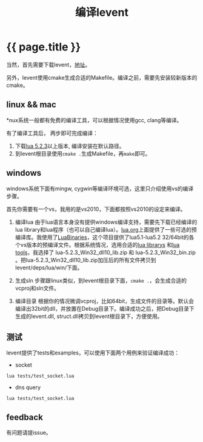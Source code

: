 ﻿---
layout: post
title: 编译levent
---

{{ page.title }}
================
当然，首先需要下载levent，[地址](https://github.com/xjdrew/levent)。

另外，levent使用cmake生成合适的Makefile。编译之前，需要先安装较新版本的cmake。

linux && mac
-------------
*nux系统一般都有免费的编译工具，可以根据情况使用gcc, clang等编译。

有了编译工具后， 两步即可完成编译：

1. 下载[lua 5.2.3](http://www.lua.org/ftp/lua-5.2.3.tar.gz)以上版本, 编译安装在默认路径。
2. 到levent根目录使用```cmake .```生成Makefile，再```make```即可。


windows
-------
windows系统下面有mingw, cygwin等编译环境可选，这里只介绍使用vs的编译步骤。

首先你需要有一个vs，我用的是vs2010，下面都按照vs2010的设定来编译。

1. 编译lua
由于lua语言本身没有提供windows编译支持，需要先下载已经编译的lua library和lua程序（也可以自己编译lua）。[lua.org](http://lua-users.org/wiki/LuaBinaries)上面提供了一些可选的预编译库。我使用了[LuaBinaries](http://luabinaries.sourceforge.net/)，这个项目提供了lua5.1-lua5.2 32/64bit的各个vs版本的预编译文件。根据系统情况，选用合适的[lua librarys](http://sourceforge.net/projects/luabinaries/files/5.2.3/Windows%20Libraries/Dynamic/) 和[lua tools](http://sourceforge.net/projects/luabinaries/files/5.2.3/Tools%20Executables/)，我选择了 lua-5.2.3_Win32_dll10_lib.zip 和 lua-5.2.3_Win32_bin.zip 。把lua-5.2.3_Win32_dll10_lib.zip加压后的所有文件拷贝到levent/deps/lua/win/下面。

2. 生成sln
步骤跟linux类似，到levent根目录下面，```cmake .```，会生成合适的vcproj和sln文件。

3. 编译目录
根据你的情况微调vcproj，比如64bit，生成文件的目录等。默认会编译出32bit的dll，并放置在Debug目录下。编译成功之后，把Debug目录下生成的levent.dll, struct.dll拷贝到levent根目录下，方便使用。

测试
-----
levent提供了tests和examples，可以使用下面两个用例来验证编译成功：

* socket

```
lua tests/test_socket.lua
```

* dns query

```
lua tests/test_socket.lua
```

feedback
---------
有问题请提issue。
